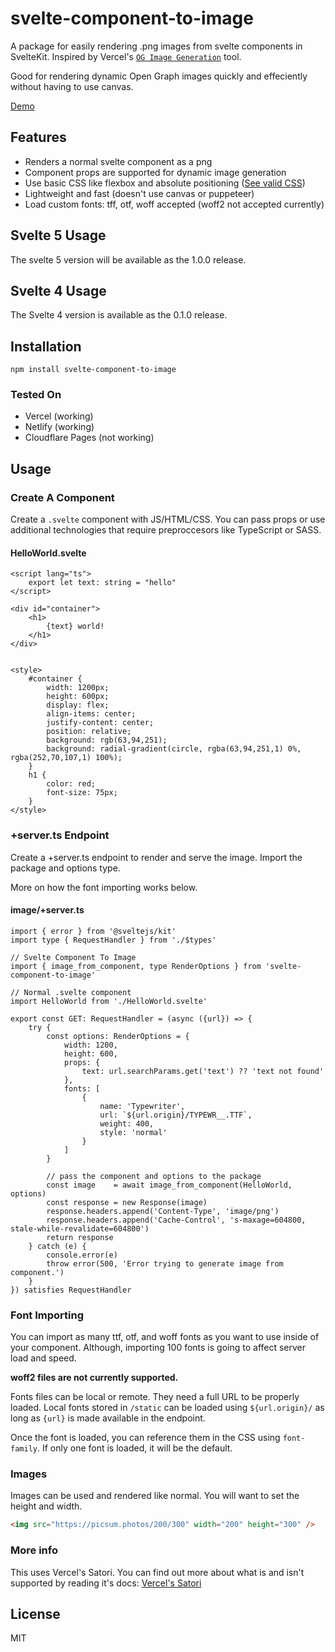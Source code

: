 # svelte-component-to-image

A package for easily rendering .png images from svelte components in SvelteKit. Inspired by Vercel's
[`OG Image Generation`](https://vercel.com/docs/concepts/functions/edge-functions/og-image-generation) tool.

Good for rendering dynamic Open Graph images quickly and effeciently without having to use canvas.

[Demo](https://svelte-component-to-image.vercel.app/)

## Features

- Renders a normal svelte component as a png
- Component props are supported for dynamic image generation
- Use basic CSS like flexbox and absolute positioning ([See valid CSS](https://github.com/vercel/satori#css))
- Lightweight and fast (doesn't use canvas or puppeteer)
- Load custom fonts: tff, otf, woff accepted (woff2 not accepted currently)

## Svelte 5 Usage

The svelte 5 version will be available as the 1.0.0 release.

## Svelte 4 Usage

The Svelte 4 version is available as the 0.1.0 release.

## Installation

```
npm install svelte-component-to-image
```

### Tested On

- Vercel (working)
- Netlify (working)
- Cloudflare Pages (not working)

## Usage

### Create A Component

Create a `.svelte` component with JS/HTML/CSS. You can pass props or use additional technologies
that require preproccesors like TypeScript or SASS.

#### HelloWorld.svelte

```svelte
<script lang="ts">
    export let text: string = "hello"
</script>

<div id="container">
    <h1>
        {text} world!
    </h1>
</div>


<style>
    #container {
        width: 1200px;
        height: 600px;
        display: flex;
        align-items: center;
        justify-content: center;
        position: relative;
        background: rgb(63,94,251);
        background: radial-gradient(circle, rgba(63,94,251,1) 0%, rgba(252,70,107,1) 100%);
    }
    h1 {
        color: red;
        font-size: 75px;
    }
</style>
```

### +server.ts Endpoint

Create a +server.ts endpoint to render and serve the image. Import the package and options type.

More on how the font importing works below.

#### image/+server.ts

```TS
import { error } from '@sveltejs/kit'
import type { RequestHandler } from './$types'

// Svelte Component To Image
import { image_from_component, type RenderOptions } from 'svelte-component-to-image'

// Normal .svelte component
import HelloWorld from './HelloWorld.svelte'

export const GET: RequestHandler = (async ({url}) => {
    try {
        const options: RenderOptions = {
            width: 1200,
            height: 600,
            props: {
                text: url.searchParams.get('text') ?? 'text not found'
            },
            fonts: [
                {
                    name: 'Typewriter',
                    url: `${url.origin}/TYPEWR__.TTF`,
                    weight: 400,
                    style: 'normal'
                }
            ]
        }

        // pass the component and options to the package
        const image    = await image_from_component(HelloWorld, options)
        const response = new Response(image)
        response.headers.append('Content-Type', 'image/png')
        response.headers.append('Cache-Control', 's-maxage=604800, stale-while-revalidate=604800')
        return response
    } catch (e) {
        console.error(e)
        throw error(500, 'Error trying to generate image from component.')
    }
}) satisfies RequestHandler
```

### Font Importing

You can import as many ttf, otf, and woff fonts as you want to use inside of your component.
Although, importing 100 fonts is going to affect server load and speed.

**woff2 files are not currently supported.**

Fonts files can be local or remote. They need a full URL to be properly loaded. Local fonts
stored in `/static` can be loaded using `${url.origin}/` as long as `{url}` is made available
in the endpoint.

Once the font is loaded, you can reference them in the CSS using `font-family`. If only one font is loaded,
it will be the default.

### Images

Images can be used and rendered like normal. You will want to set the height and width.

```HTML
<img src="https://picsum.photos/200/300" width="200" height="300" />
```

### More info

This uses Vercel's Satori. You can find out more about what is and isn't supported by reading it's docs:
[Vercel's Satori](https://github.com/vercel/satori)

## License

MIT
